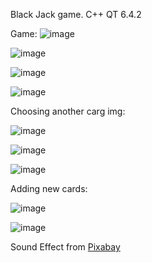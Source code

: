 Black Jack game.
C++ 
QT 6.4.2

Game:
![image](https://user-images.githubusercontent.com/75172188/225592469-f7463622-fc0a-4eac-be6e-8c164df56bcc.png)

![image](https://user-images.githubusercontent.com/75172188/225592565-c2831d28-bf18-4984-ab25-3e681eb76101.png)

![image](https://user-images.githubusercontent.com/75172188/225592640-175bfbb5-5594-4b45-b73a-273cc9221ede.png)

![image](https://user-images.githubusercontent.com/75172188/225592738-7b19b673-0a54-46b0-8ea0-88bd1a62b15b.png)


Choosing another carg img:

![image](https://user-images.githubusercontent.com/75172188/225592858-3712fe16-cd56-4ad8-a57d-dcb1fd90eace.png)

![image](https://user-images.githubusercontent.com/75172188/225592948-23136fac-2399-4335-a8dd-cdaa2a018503.png)

![image](https://user-images.githubusercontent.com/75172188/225592982-5f0306e9-6e5b-49f6-ae33-096aea632d02.png)

Adding new cards:

![image](https://user-images.githubusercontent.com/75172188/225593110-2b8d34e5-a786-4d37-91ef-6d853314225c.png)


![image](https://user-images.githubusercontent.com/75172188/225593269-15888f37-5335-4d08-9817-e9a51db82225.png)



Sound Effect from <a href="https://pixabay.com//?utm_source=link-attribution&amp;utm_medium=referral&amp;utm_campaign=music&amp;utm_content=140881">Pixabay</a>
